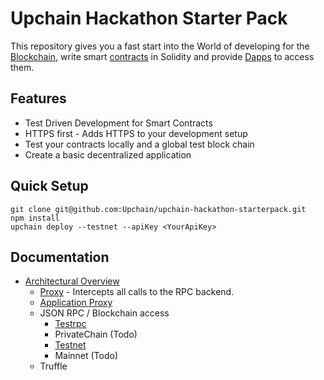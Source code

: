 # Upchain Hackathon Starter Pack

This repository gives you a fast start into the World of developing for the  [Blockchain](https://en.wikipedia.org/wiki/Block_chain),  write smart [contracts](https://en.wikipedia.org/wiki/Smart_contract) in Solidity and provide [Dapps](http://dapps.ethercasts.com/) to access them.

## Features

* Test Driven Development for Smart Contracts
* HTTPS first - Adds HTTPS to your development setup
* Test your contracts locally and a global test block chain
* Create a basic decentralized application

## Quick Setup

```
git clone git@github.com:Upchain/upchain-hackathon-starterpack.git
npm install
upchain deploy --testnet --apiKey <YourApiKey>
````

## Documentation

* [Architectural Overview](./docs/overview.md)
  * [Proxy](./docs/architecture-proxy.md) - Intercepts all calls to the RPC backend.
  * [Application Proxy](./docs/architecture-application-proxy.md)
  * JSON RPC / Blockchain access
    * [Testrpc](./docs/architecture-testrpc.md)
    * PrivateChain (Todo)
    * [Testnet](./docs/architecture-testrpc.md)
    * Mainnet (Todo)
  * Truffle
